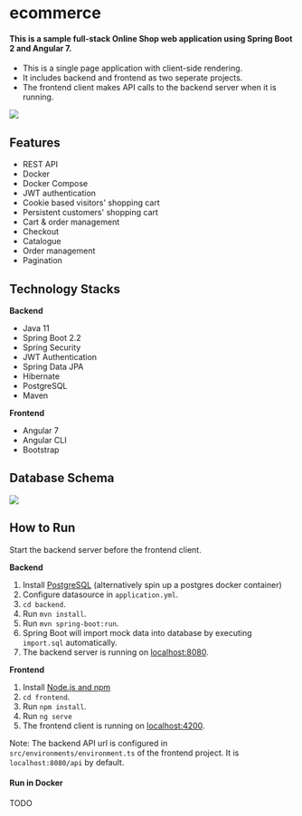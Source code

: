 # ecommerce

#### This is a sample full-stack Online Shop web application using Spring Boot 2 and Angular 7. 
- This is a single page application with client-side rendering. 
- It includes backend and frontend as two seperate projects.
- The frontend client makes API calls to the backend server when it is running.

![](https://bitbucket.org/sprathod369/ecommerce/raw/master/ecommerce.png)

## Features
- REST API
- Docker
- Docker Compose
- JWT authentication
- Cookie based visitors' shopping cart
- Persistent customers' shopping cart
- Cart & order management
- Checkout
- Catalogue
- Order management
- Pagination

## Technology Stacks
**Backend**
  - Java 11
  - Spring Boot 2.2
  - Spring Security
  - JWT Authentication
  - Spring Data JPA
  - Hibernate
  - PostgreSQL
  - Maven

**Frontend**
  - Angular 7
  - Angular CLI
  - Bootstrap

## Database Schema

![](https://bitbucket.org/sprathod369/ecommerce/raw/master/db.png)

## How to Run

Start the backend server before the frontend client.  

**Backend**

  1. Install [PostgreSQL](https://www.postgresql.org/download/) (alternatively spin up a postgres docker container)
  2. Configure datasource in `application.yml`.
  3. `cd backend`.
  4. Run `mvn install`.
  5. Run `mvn spring-boot:run`.
  6. Spring Boot will import mock data into database by executing `import.sql` automatically.
  7. The backend server is running on [localhost:8080]().

**Frontend**

  1. Install [Node.js and npm](https://www.npmjs.com/get-npm)
  2. `cd frontend`.
  3. Run `npm install`.
  4. Run `ng serve`
  5. The frontend client is running on [localhost:4200]().
  
Note: The backend API url is configured in `src/environments/environment.ts` of the frontend project. It is `localhost:8080/api` by default.
  
#### Run in Docker
TODO


